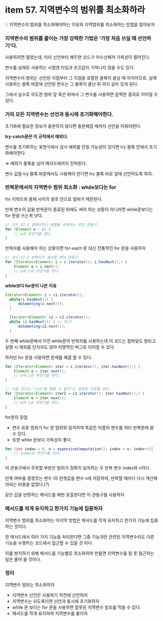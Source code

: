 # item 57. 지역변수의 범위를 최소화하라

<aside>
💡 지역변수의 범위를 최소화해야하는 이유와 지역범위를 최소화하는 방법을 알아보자

</aside>

### 지역변수의 범위를 줄이는 가장 강력한 기법은 ‘가장 처음 쓰일 때 선언하기’다.

사용하려면 멀었는데, 미리 선언부터 해두면 코드가 어수선해져 가독성이 떨어진다.

변수를 실제로 사용하는 시점엔 타입과 초깃값이 기억나지 않을 수도 있다.

지역변수의 범위는 선언된 지점부터 그 지점을 포함한 블록이 끝날 때 까지이므로, 실제 사용하는 블록 바깥에 선언된 변수는 그 블록이 끝난 뒤 까지 살아 있게 된다.

그래서 실수로 의도한 범위 앞 혹은 뒤에서 그 변수를 사용하면 끔찍한 결과로 이어질 수 있다.

### 거의 모든 지역변수는 선언과 동시에 초기화해야한다.

초기화에 필요한 정보가 충분하지 않다면 충분해질 때까지 선언을 미뤄야한다.

**try-catch문은 이 규칙에서 예외다.**

변수를 초기화하는 표현식에서 검사 예외를 던질 가능성이 있다면 try 블록 안에서 초기화해야한다. 

⇒ 예외가 블록을 넘어 메서드에까지 전파된다.

변수 값을 try 블록 바깥에서도 사용해야 한다면 try 블록 바로 앞에 선언하도록 하자.

### 반복문에서의 지역변수 범위 최소화 : while보다는 for

for 키워드와 몸체 사이의 괄호 안으로 범위가 제한된다.

반복 변수의 값을 반복문이 종료된 뒤에도 써야 하는 상황이 아니라면 while문보다는 for 문을 쓰는게 낫다.

```java
// 코드 57-1 컬렉션이나 배열을 순회하는 권장 관용구
for (Element e : c) {
    // e로 무언가를 한다.
}
```

반복자를 사용해야 하는 상황이면 for-each 문 대신 전통적인 for 문을 사용하자

```java
// 코드 57-2 반복자가 필요할 때의 관용구
for (Iterator<Element> i = c.iterator(); i.hasNext();) {
    Element e = i.next();
    // e와 i로 무언가를 한다.
}
```

**while보다 for문이 나은 이유**

```java
Iterator<Element> i = c1.iterator();
  while(i.hasNext()) {
      doSometing(i.next());
  }

  Iterator<Element> i2 = c2.iterator();
  while (i.hasNext()) { // 버그!
      doSometing(i2.next());
  }
```

두 번째 while문에서 이전 while문의 반복자를 사용하는데 이 코드는 컴파일도 잘되고 실행 시 예외를 던지지도 않아 치명적인 버그로 이어질 수 있다.

하지만 for 문을 사용하면 문제를 해결 할 수 있다.

```java
for (Iterator<Element> iter = c.iterator(); iter.hasNext();) {
    Element e = iter.next();
    // e와 i로 무언가를 한다.
}

// 다음 코드는 "iter를 찾을 수 없다"는 컴파일 오류를 낸다.
for (Iterator<Element> iter2 = c2.iterator(); iter.hasNext();) {
    Element e = iter.next();
    // e와 i로 무언가를 한다.
}
```

for문의 장점

- 변수 유효 범위가 for 문 범위와 일치하여 똑같은 이름의 변수를 여러 반복문에 쓸 수 있다.
- 또한 while 문보다 가독성이 좋다.

```java
for (int index = 0, n = expensiveComputation(); index < n; index++){
    // index로 무언가를 한다.
}
```

이 관용구에서 주목할 부분은 범위가 정확히 일치하는 두 반복 변수 index와 n이다.

반복 여부를 결정짓는 변수 i의 한곗값을 변수 n에 저장하여, 반복할 때마다 다시 계산해야되는 비용을 없앴다.(?)

같은 값을 반환하는 메서드를 매번 호출한다면 이 관용구를 사용하자

### 메서드를 작게 유지하고 한가지 기능에 집중하자

지역변수 범위를 최소화하는 마지막 방법은 메서드를 작게 유지하고 한가지 기능에 집중하는 것이다.

한 메서드에서 여러 가지 기능을 처리한다면 그중 기능과만 관련된 지역변수라도 다른 기능을 수행하는 코드에서 접근할 수 있을 것 이다.

이를 방지하기 위해 메서드를 기능별로 최소화하여 만들면 지역변수를 잘 못 접근하는 일은 줄어 들 것이다.

### 정리

지역변수 범위는 최소화하자

- 지역변수 선언은 사용하기 직전에 선언하자
- 지역변수는 되도록이면 선언과 동시에 초기화하자
- while 문 보다는 for 문을 사용하면 잘못된 지역변수 참조를 막을 수 있다.
- 메서드를 작게 유지하여 지역변수를 줄이자